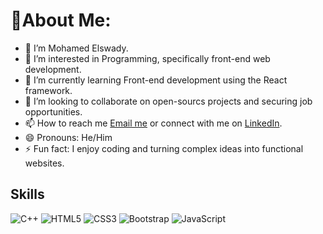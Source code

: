 # 💫About Me:
- 👋 I’m Mohamed Elswady.
- 👀 I’m interested in Programming, specifically front-end web development.
- 🌱 I’m currently learning Front-end development using the React framework.
- 💞️ I’m looking to collaborate on open-sourcs projects and securing job opportunities.
- 📫 How to reach me [Email me](moelswady99@gmail.com) or connect with me on [LinkedIn](www.linkedin.com/in/mohmed-elswady-b05107324).
- 😄 Pronouns: He/Him
- ⚡ Fun fact: I enjoy coding and turning complex ideas into functional websites.

## Skills
![C++](https://img.shields.io/badge/C++-00599C?style=flat&logo=c%2B%2B&logoColor=white)
![HTML5](https://img.shields.io/badge/HTML5-E34F26?style=flat&logo=html5&logoColor=white)
![CSS3](https://img.shields.io/badge/CSS3-1572B6?style=flat&logo=css3&logoColor=white)
![Bootstrap](https://img.shields.io/badge/Bootstrap-7952B3?style=flat&logo=bootstrap&logoColor=white)
![JavaScript](https://img.shields.io/badge/JavaScript-F7DF1E?style=flat&logo=javascript&logoColor=black)

